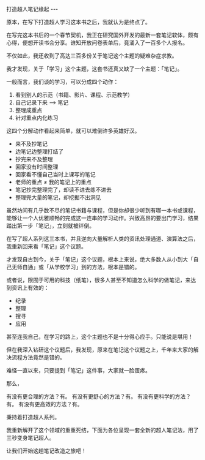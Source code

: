 打造超人笔记缘起 ---

原本，在写下打造超人学习这本书之后，我就认为是终点了。

在写完这本书后的一个春节契机，我正在研究国外开发的最新一套笔记软体，颇有心得，便想开读书会分享。谁知开放问卷表单后，竟涌入了一百多个人报名。

不仅如此，我还收到了高达三百多份关于笔记这个主题的疑难杂症求教。

我才发现，关于「学习」这个主题，这套书还真又缺了一个主题：「笔记」。

一般而言，我们谈的学习，可以分成四个动作：

1. 看到别人的示范（书籍、影片、课程、示范教学）
2. 自己记录下来 --> 笔记
3. 整理成重点
4. 针对重点内化练习

这四个分解动作看起来简单，就可以难倒许多英雄好汉。

- 来不及抄笔记
- 边笔记边整理打结了
- 抄完来不及整理
- 回家没有时间整理
- 回家看不懂自己当时上课写的笔记
- 老师的重点 ≠ 我的笔记上的重点
- 笔记抄完整理完了，却读不进去练不进去
- 整理完大量的笔记，却挖掘不出洞见

虽然坊间有几乎数不尽的笔记书籍与课程，但是你却很少听到有哪一本书或课程，能够让一个人优雅顺畅的完成这一连串的学习动作。兴致高昂的要出门学习，结果踏出第一步「笔记」，立刻就被绊倒。

在写了超人系列这三本书，并且逆向大量解析人类的资讯处理通道、演算法之后，我重新回来看「笔记」这个议题。

才发现自古到今，关于「笔记」这个议题，根本上来说，绝大多数人从小到大「自己无师自通」或「从学校学习」到的方法，根本是错的。

或者说，限囿于可用的科技（纸笔），很多人甚至不知道怎么科学的做笔记，来达到资讯上有效的：

* 纪录
* 整理
* 搜寻
* 应用

甚至连我自己，在学习的路上，这个主题也不是十分得心应手。只能说是堪用！

但在我深入钻研这个议题后，我发现，原来在笔记这个议题之上，千年来大家的解决流程方法竟然是错的。

难怪一直以来，只要提到「笔记」这件事，大家就一脸蛋疼。

那么，

有没有更合理的方法？有。
有没有更舒心的方法？有。
有没有更科学的方法？有。
有没有更高效的方法？有。

秉持着打造超人系列。

我重新解开了这个领域的重重死结，下面为各位呈现一套全新的超人笔记法，用了三秒变身笔记超人。

让我们开始这趟笔记改造之旅吧！
